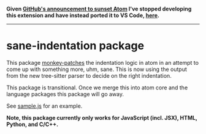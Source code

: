 **Given [GitHub's announcement to sunset Atom](https://github.blog/2022-06-08-sunsetting-atom/) I've stopped developing this extension and have instead ported it to VS Code, [here](https://github.com/chfritz/vscode-sane-indentation).**


------

# sane-indentation package

This package [monkey-patches](https://en.wikipedia.org/wiki/Monkey_patch) the
indentation logic in atom in an attempt to come up with something more, uhm,
sane. This is now using the output from the new tree-sitter parser to decide on
the right indentation.

This package is transitional. Once we merge this into atom core and the language
packages this package will go away.

See [sample.js](https://github.com/chfritz/atom-sane-indentation/blob/master/spec/fixtures/sample.js) for an example.

**Note, this package currently only works for JavaScript (incl. JSX), HTML, Python, and C/C++.**
